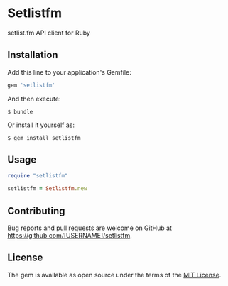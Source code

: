 # Setlistfm

setlist.fm API client for Ruby

## Installation

Add this line to your application's Gemfile:

```ruby
gem 'setlistfm'
```

And then execute:

    $ bundle

Or install it yourself as:

    $ gem install setlistfm

## Usage

```ruby
require "setlistfm"

setlistfm = Setlistfm.new
```

## Contributing

Bug reports and pull requests are welcome on GitHub at https://github.com/[USERNAME]/setlistfm.


## License

The gem is available as open source under the terms of the [MIT License](http://opensource.org/licenses/MIT).

